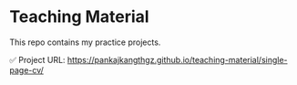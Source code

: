 # Teaching Material

This repo contains my practice projects.

✅ Project URL: https://pankajkangthgz.github.io/teaching-material/single-page-cv/
